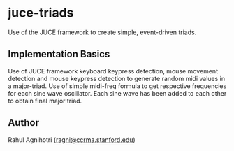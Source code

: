 juce-triads
=========

Use of the JUCE framework to create simple, event-driven triads.

Implementation Basics
---------

Use of JUCE framework keyboard keypress detection, mouse movement detection and mouse keypress detection to generate random midi values in a major-triad.
Use of simple midi-freq formula to get respective frequencies for each sine wave oscillator.
Each sine wave has been added to each other to obtain final major triad.

Author
-------

Rahul Agnihotri (ragni@ccrma.stanford.edu)